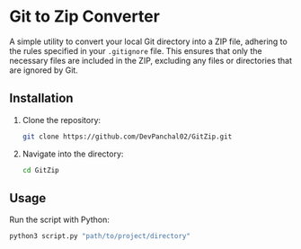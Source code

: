 # Git to Zip Converter

A simple utility to convert your local Git directory into a ZIP file, adhering to the rules specified in your `.gitignore` file. This ensures that only the necessary files are included in the ZIP, excluding any files or directories that are ignored by Git.

## Installation

1. Clone the repository:
   ```sh
   git clone https://github.com/DevPanchal02/GitZip.git
   ```

2. Navigate into the directory:
   ```sh
   cd GitZip
   ```

## Usage

Run the script with Python:
   ```sh
   python3 script.py "path/to/project/directory"
   ```
